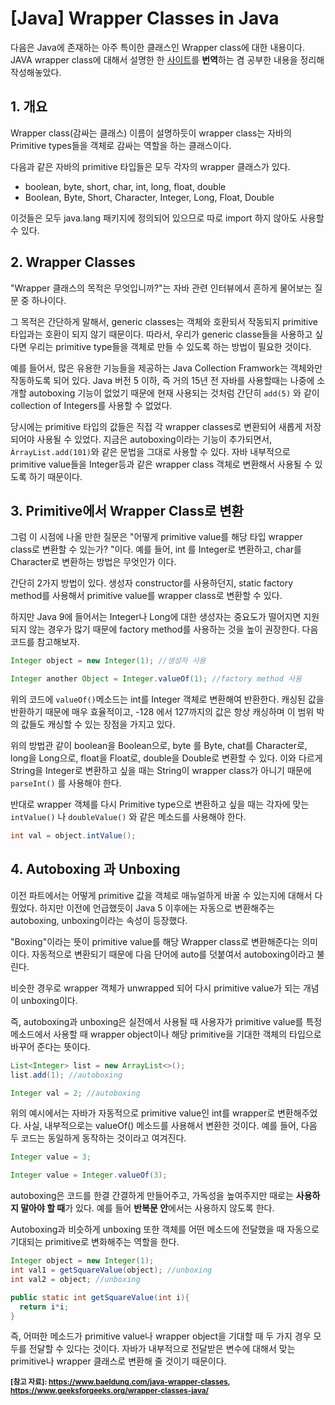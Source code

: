 # [Java] Wrapper Classes in Java

다음은 Java에 존재하는 아주 특이한 클래스인 Wrapper class에 대한 내용이다. JAVA wrapper class에 대해서 설명한 한 <a href=https://www.baeldung.com/java-wrapper-classes>사이트</a>를 **번역**하는 겸 공부한 내용을 정리해 작성해놓았다.  

## 1. 개요

Wrapper class(감싸는 클래스) 이름이 설명하듯이 wrapper class는 자바의 Primitive types들을 객체로 감싸는 역할을 하는 클래스이다. 

다음과 같은 자바의 primitive 타입들은 모두 각자의 wrapper 클래스가 있다. 

* boolean, byte, short, char, int, long, float, double
* Boolean, Byte, Short, Character, Integer, Long, Float, Double

이것들은 모두 java.lang 패키지에 정의되어 있으므로 따로 import 하지 않아도 사용할 수 있다. 



## 2. Wrapper Classes

"Wrapper 클래스의 목적은 무엇입니까?"는 자바 관련 인터뷰에서 흔하게 물어보는 질문 중 하나이다. 

그 목적은 간단하게 말해서, generic classes는 객체와 호환되서 작동되지 primitive 타입과는 호환이 되지 않기 때문이다. 따라서, 우리가 generic classe들을 사용하고 싶다면 우리는 primitive type들을 객체로 만들 수 있도록 하는 방법이 필요한 것이다. 

예를 들어서, 많은 유용한 기능들을 제공하는 Java Collection Framwork는 객체와만 작동하도록 되어 있다. Java 버전 5 이하, 즉 거의 15년 전 자바를 사용할때는 나중에 소개할 autoboxing 기능이 없었기 때문에 현재 사용되는 것처럼 간단히 ``add(5)`` 와 같이 collection of Integers를 사용할 수 없었다. 

당시에는 primitive 타입의 값들은 직접 각 wrapper classes로 변환되어 새롭게 저장되어야 사용될 수 있었다. 지금은 autoboxing이라는 기능이 추가되면서, `ÀrrayList.add(101)`와 같은 문법을 그대로 사용할 수 있다. 자바 내부적으로 primitive value들을 Integer등과 같은 wrapper class 객체로 변환해서 사용될 수 있도록 하기 때문이다. 



## 3. Primitive에서 Wrapper Class로 변환

그럼 이 시점에 나올 만한 질문은 "어떻게 primitive value를 해당 타입 wrapper class로 변환할 수 있는가? "이다. 예를 들어, int 를 Integer로 변환하고, char를 Character로 변환하는 방법은 무엇인가 이다. 

간단히 2가지 방법이 있다. 생성자 constructor를 사용하던지, static factory method를 사용해서 primitive value를 wrapper class로 변환할 수 있다. 

하지만 Java 9에 들어서는 Integer나 Long에 대한 생성자는 중요도가 떨어지면 지원되지 않는 경우가 많기 때문에 factory method를 사용하는 것을 높이 권장한다. 다음 코드를 참고해보자. 

```java
Integer object = new Integer(1); //생성자 사용

Integer another Object = Integer.valueOf(1); //factory method 사용
```

위의 코드에 `valueOf()`메소드는 int를 Integer 객체로 변환해여 반환한다. 캐싱된 값을 반환하기 때문에 매우 효율적이고, -128 에서 127까지의 값은 항상 캐싱하며 이 범위 박의 값들도 캐싱할 수 있는 장점을 가지고 있다. 

위의 방법관 같이 boolean을 Boolean으로, byte 를 Byte, chat를 Character로, long을 Long으로, float을 Float로, double을 Double로 변환할 수 있다. 이와 다르게 String을 Integer로 변환하고 싶을 때는 String이 wrapper class가 아니기 때문에 `parseInt()` 를 사용해야 한다. 

반대로 wrapper 객체를 다시 Primitive type으로 변환하고 싶을 때는 각자에 맞는 `intValue()` 나 `doubleValue()` 와 같은 메소드를 사용해야 한다. 

```java
int val = object.intValue();
```



## 4. Autoboxing 과 Unboxing

이전 파트에서는 어떻게 primitive 값을 객체로 매뉴얼하게 바꿀 수 있는지에 대해서 다뤘었다. 하지만 이전에 언급했듯이 Java 5 이후에는 자동으로 변환해주는 autoboxing, unboxing이라는 속성이 등장했다. 

"Boxing"이라는 뜻이 primitive value를 해당 Wrapper class로 변환해준다는 의미이다. 자동적으로 변환되기 때문에 다음 단어에 auto를 덧붙여서 autoboxing이라고 불린다. 

비슷한 경우로 wrapper 객체가 unwrapped 되어 다시 primitive value가 되는 개념이 unboxing이다. 

즉, autoboxing과 unboxing은 실전에서 사용될 때 사용자가 primitive value를 특정 메소드에서 사용할 때 wrapper object이나 해당 primitive을 기대한 객체의 타입으로 바꾸어 준다는 뜻이다. 

```java
List<Integer> list = new ArrayList<>();
list.add(1); //autoboxing

Integer val = 2; //autoboxing
```

위의 예시에서는 자바가 자동적으로 primitive value인 int를 wrapper로 변환해주었다. 사실, 내부적으로는 valueOf() 메소드를 사용해서 변환한 것이다. 예를 들어, 다음 두 코드는 동일하게 동작하는 것이라고 여겨진다. 

```java
Integer value = 3;

Integer value = Integer.valueOf(3);
```

autoboxing은 코드를 한결 간결하게 만들어주고, 가독성을 높여주지만 때로는 **사용하지 말아야 할 때**가 있다. 예를 들어 **반복문 안**에서는 사용하지 않도록 한다. 

Autoboxing과 비슷하게 unboxing 또한 객체를 어떤 메소드에 전달했을 때 자동으로 기대되는 primitive로 변화해주는 역할을 한다. 

```java
Integer object = new Integer(1);
int val1 = getSquareValue(object); //unboxing
int val2 = object; //unboxing

public static int getSquareValue(int i){
  return i*i;
}
```

즉, 어떠한 메소드가 primitive value나 wrapper object을 기대할 때 두 가지 경우 모두를 전달할 수 있다는 것이다. 자바가 내부적으로 전달받은 변수에 대해서 맞는 primitive나 wrapper 클래스로 변환해 줄 것이기 때문이다. 













**<small>[참고 자료]: https://www.baeldung.com/java-wrapper-classes, https://www.geeksforgeeks.org/wrapper-classes-java/</small>**


